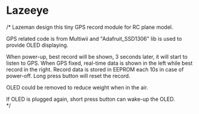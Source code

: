 # Lazeeye
/* 
Lazeman design this tiny GPS record module for RC plane model.

GPS related code is from Multiwii and "Adafruit_SSD1306" lib is used to provide OLED displaying.

When power-up, best record will be shown, 3 seconds later, it will start to listen to GPS.
When GPS fixed, real-time data is shown in the left while best record in the right.
Record data is stored in EEPROM each 10s in case of power-off.
Long press button will reset the record.

OLED could be removed to reduce weight when in the air. 

If OLED is plugged again, short press button can wake-up the OLED.   
*/

